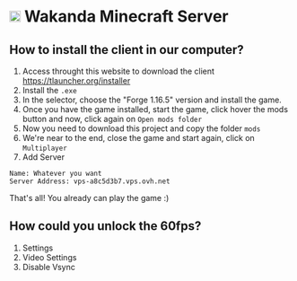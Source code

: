 # <img src="https://cdn.icon-icons.com/icons2/159/PNG/256/minecraft_22400.png" width="20px" /> Wakanda Minecraft Server 

## How to install the client in our computer?

1. Access throught this website to download the client https://tlauncher.org/installer
2. Install the `.exe`
3. In the selector, choose the "Forge 1.16.5" version and install the game.
4. Once you have the game installed, start the game, click hover the mods button and now, click again on `Open mods folder`
5. Now you need to download this project and copy the folder `mods`
6. We're near to the end, close the game and start again, click on `Multiplayer`
7. Add Server


```
Name: Whatever you want 
Server Address: vps-a8c5d3b7.vps.ovh.net
```

That's all! You already can play the game :) 


## How could you unlock the 60fps?
1. Settings
2. Video Settings
3. Disable Vsync

